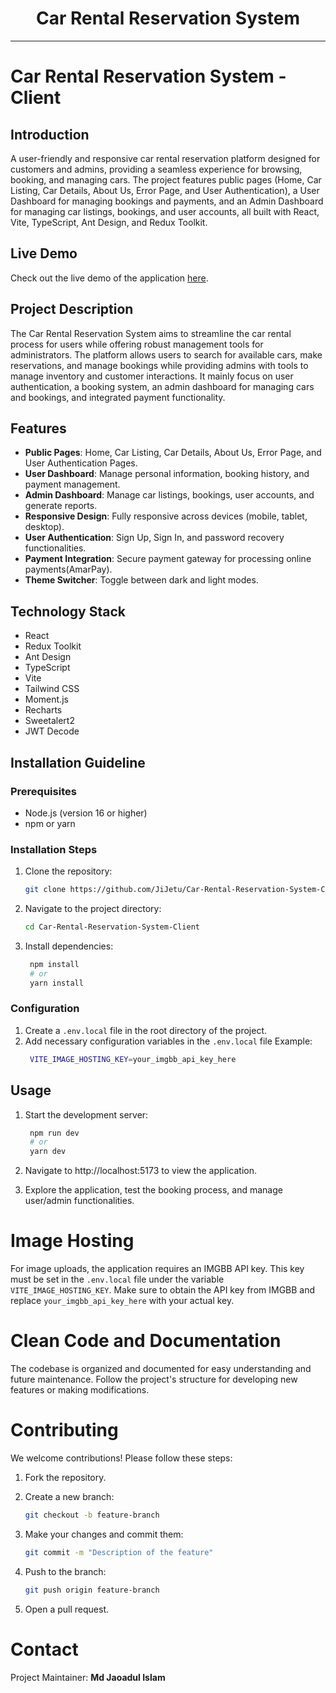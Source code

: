 <div align="center">
  <h1>Car Rental Reservation System</h1>
</div>

---

# Car Rental Reservation System - Client

## Introduction

A user-friendly and responsive car rental reservation platform designed for customers and admins, providing a seamless experience for browsing, booking, and managing cars. The project features public pages (Home, Car Listing, Car Details, About Us, Error Page, and User Authentication), a User Dashboard for managing bookings and payments, and an Admin Dashboard for managing car listings, bookings, and user accounts, all built with React, Vite, TypeScript, Ant Design, and Redux Toolkit.

## Live Demo

Check out the live demo of the application [here](https://your-live-demo-link.com).

## Project Description

The Car Rental Reservation System aims to streamline the car rental process for users while offering robust management tools for administrators. The platform allows users to search for available cars, make reservations, and manage bookings while providing admins with tools to manage inventory and customer interactions. It mainly focus on user authentication, a booking system, an admin dashboard for managing cars and bookings, and integrated payment functionality.

## Features

- **Public Pages**: Home, Car Listing, Car Details, About Us, Error Page, and User Authentication Pages.
- **User Dashboard**: Manage personal information, booking history, and payment management.
- **Admin Dashboard**: Manage car listings, bookings, user accounts, and generate reports.
- **Responsive Design**: Fully responsive across devices (mobile, tablet, desktop).
- **User Authentication**: Sign Up, Sign In, and password recovery functionalities.
- **Payment Integration**: Secure payment gateway for processing online payments(AmarPay).
- **Theme Switcher**: Toggle between dark and light modes.

## Technology Stack

- React
- Redux Toolkit
- Ant Design
- TypeScript
- Vite
- Tailwind CSS
- Moment.js
- Recharts
- Sweetalert2
- JWT Decode

## Installation Guideline

### Prerequisites

- Node.js (version 16 or higher)
- npm or yarn

### Installation Steps

1. Clone the repository:

   ```bash
   git clone https://github.com/JiJetu/Car-Rental-Reservation-System-Client.git
   ```

2. Navigate to the project directory:

   ```bash
   cd Car-Rental-Reservation-System-Client
   ```

3. Install dependencies:

   ```bash
    npm install
    # or
    yarn install
   ```

### Configuration

1. Create a `.env.local` file in the root directory of the project.
2. Add necessary configuration variables in the `.env.local` file
   Example:
   ```bash
    VITE_IMAGE_HOSTING_KEY=your_imgbb_api_key_here
   ```

## Usage

1. Start the development server:

   ```bash
    npm run dev
    # or
    yarn dev
   ```

2. Navigate to http://localhost:5173 to view the application.

3. Explore the application, test the booking process, and manage user/admin functionalities.

# Image Hosting

For image uploads, the application requires an IMGBB API key. This key must be set in the `.env.local` file under the variable `VITE_IMAGE_HOSTING_KEY`. Make sure to obtain the API key from IMGBB and replace `your_imgbb_api_key_here` with your actual key.

# Clean Code and Documentation

The codebase is organized and documented for easy understanding and future maintenance. Follow the project's structure for developing new features or making modifications.

# Contributing

We welcome contributions! Please follow these steps:

1. Fork the repository.

2. Create a new branch:

   ```bash
   git checkout -b feature-branch
   ```

3. Make your changes and commit them:

   ```bash
   git commit -m "Description of the feature"
   ```

4. Push to the branch:

   ```bash
   git push origin feature-branch
   ```

5. Open a pull request.

# Contact

Project Maintainer: **Md Jaoadul Islam**
